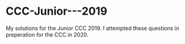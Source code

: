 # CCC-Junior---2019
My solutions for the Junior CCC 2019.
I attempted these questions in preperation for the CCC in 2020.
